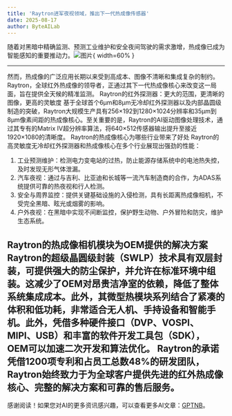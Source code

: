 ```yaml
---
title: 'Raytron进军夜视领域，推出下一代热成像传感器'
date: 2025-08-17
author: ByteAILab
---
```


随着对黑暗中精确监测、预测工业维护和安全夜间驾驶的需求激增，热成像已成为智能感知的重要推动力。![图片](https://ai-techpark.com/wp-content/uploads/Raytron-Advances.jpg){ width=60% }

---
然而，热成像的广泛应用长期以来受到高成本、图像不清晰和集成复杂的制约。Raytron，全球红外热成像的领导者，正通过其下一代热成像核心来改变这一局面，旨在提供全天候的精准监测。
Raytron的红外探测器：更大的范围，更清晰的图像，更高的灵敏度
基于全球首个6μm和8μm无冷却红外探测器以及内部晶圆级制造的突破，Raytron大规模生产具有256×192到1280×1024分辨率和35μm到8μm像素间距的热成像核心。至关重要的是，Raytron的AI驱动图像处理技术，通过其专有的Matrix IV超分辨率算法，将640×512传感器输出提升至接近1920×1080的清晰度。
Raytron的热成像核心为哪些行业带来了好处
Raytron的高灵敏度无冷却红外探测器和热成像核心在多个行业展现出强劲的性能：

1. 工业预测维护：检测电力变电站的过热，防止能源存储系统中的电池热失控，及时发现无形气体泄漏。
2. 汽车夜视：通过与吉利、比亚迪和长城等一流汽车制造商的合作，为ADAS系统提供可靠的热夜视和行人检测。
3. 安全与周界监控：提供关键基础设施的入侵检测，具有长距离热成像相机，不受完全黑暗、眩光或烟雾的影响。
4. 户外夜视：在黑暗中实现不间断监控，保护野生动物、户外冒险和防灾，维护生态系统。

Raytron的热成像相机模块为OEM提供的解决方案
Raytron的超级晶圆级封装（SWLP）技术具有双层封装，可提供强大的防尘保护，并允许在标准环境中组装。这减少了OEM对昂贵洁净室的依赖，降低了整体系统集成成本。此外，其微型热模块系列结合了紧凑的体积和低功耗，非常适合无人机、手持设备和智能手机。此外，凭借多种硬件接口（DVP、VOSPI、MIPI、USB）和丰富的软件开发工具包（SDK），OEM可以加速二次开发和算法优化。
Raytron的承诺
凭借1200项专利和占员工总数48%的研发团队，Raytron始终致力于为全球客户提供先进的红外热成像核心、完整的解决方案和可靠的售后服务。
---
感谢阅读！如果您对AI的更多资讯感兴趣，可以查看更多AI文章：[GPTNB](https://gptnb.com)。